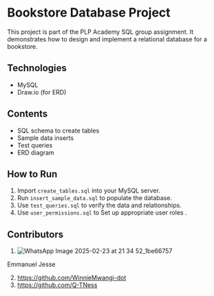 



# Bookstore Database Project

This project is part of the PLP Academy SQL group assignment. It demonstrates how to design and implement a relational database for a bookstore.

## Technologies
- MySQL
- Draw.io (for ERD)

## Contents
- SQL schema to create tables
- Sample data inserts
- Test queries
- ERD diagram

## How to Run
1. Import `create_tables.sql` into your MySQL server.
2. Run `insert_sample_data.sql` to populate the database.
3. Use `test_queries.sql` to verify the data and relationships.
4.  Use `user_permissions.sql` to Set up appropriate user roles .

## Contributors
1. ![![WhatsApp Image 2025-02-23 at 21 34 52_1be66757](https://github.com/user-attachments/assets/4a8aee8b-3e25-471e-ba93-fc2d10c931ba)
](https://github.com/Student1User)

Emmanuel Jesse

2. https://github.com/WinnieMwangi-dot
3. https://github.com/Q-TNess


